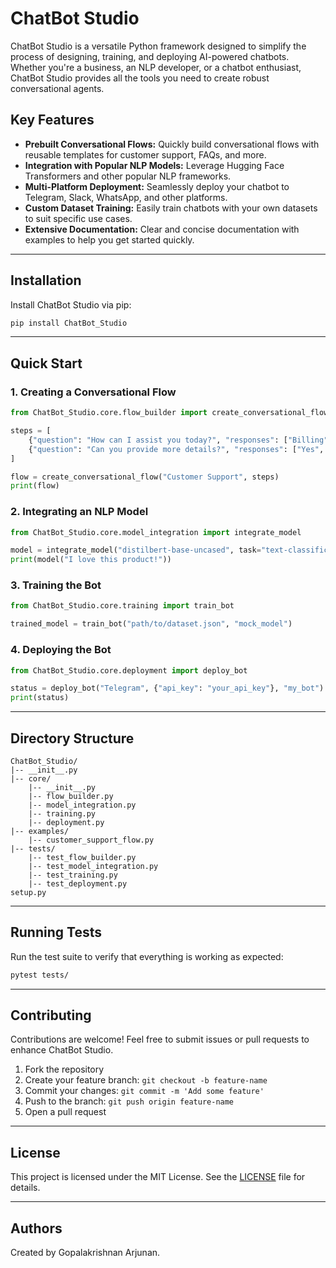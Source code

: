 
# ChatBot Studio

ChatBot Studio is a versatile Python framework designed to simplify the process of designing, training, and deploying AI-powered chatbots. Whether you're a business, an NLP developer, or a chatbot enthusiast, ChatBot Studio provides all the tools you need to create robust conversational agents.

## Key Features

- **Prebuilt Conversational Flows:** Quickly build conversational flows with reusable templates for customer support, FAQs, and more.
- **Integration with Popular NLP Models:** Leverage Hugging Face Transformers and other popular NLP frameworks.
- **Multi-Platform Deployment:** Seamlessly deploy your chatbot to Telegram, Slack, WhatsApp, and other platforms.
- **Custom Dataset Training:** Easily train chatbots with your own datasets to suit specific use cases.
- **Extensive Documentation:** Clear and concise documentation with examples to help you get started quickly.

---

## Installation

Install ChatBot Studio via pip:

```bash
pip install ChatBot_Studio
```

---

## Quick Start

### 1. Creating a Conversational Flow

```python
from ChatBot_Studio.core.flow_builder import create_conversational_flow

steps = [
    {"question": "How can I assist you today?", "responses": ["Billing", "Technical Support"]},
    {"question": "Can you provide more details?", "responses": ["Yes", "No"]},
]

flow = create_conversational_flow("Customer Support", steps)
print(flow)
```

### 2. Integrating an NLP Model

```python
from ChatBot_Studio.core.model_integration import integrate_model

model = integrate_model("distilbert-base-uncased", task="text-classification")
print(model("I love this product!"))
```

### 3. Training the Bot

```python
from ChatBot_Studio.core.training import train_bot

trained_model = train_bot("path/to/dataset.json", "mock_model")
```

### 4. Deploying the Bot

```python
from ChatBot_Studio.core.deployment import deploy_bot

status = deploy_bot("Telegram", {"api_key": "your_api_key"}, "my_bot")
print(status)
```

---

## Directory Structure

```plaintext
ChatBot_Studio/
|-- __init__.py
|-- core/
    |-- __init__.py
    |-- flow_builder.py
    |-- model_integration.py
    |-- training.py
    |-- deployment.py
|-- examples/
    |-- customer_support_flow.py
|-- tests/
    |-- test_flow_builder.py
    |-- test_model_integration.py
    |-- test_training.py
    |-- test_deployment.py
setup.py
```

---

## Running Tests

Run the test suite to verify that everything is working as expected:

```bash
pytest tests/
```

---

## Contributing

Contributions are welcome! Feel free to submit issues or pull requests to enhance ChatBot Studio.

1. Fork the repository
2. Create your feature branch: `git checkout -b feature-name`
3. Commit your changes: `git commit -m 'Add some feature'`
4. Push to the branch: `git push origin feature-name`
5. Open a pull request

---

## License

This project is licensed under the MIT License. See the [LICENSE](LICENSE) file for details.

---

## Authors

Created by Gopalakrishnan Arjunan.
